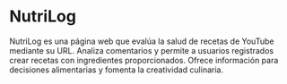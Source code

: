 # NutriLog
 NutriLog es una página web que evalúa la salud de recetas de YouTube mediante su URL. Analiza comentarios y permite a usuarios registrados crear recetas con ingredientes proporcionados. Ofrece información para decisiones alimentarias y fomenta la creatividad culinaria.
